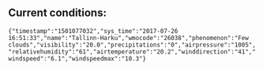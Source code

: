 ## Current conditions: 
 ``` {"timestamp":"1501077032","sys_time":"2017-07-26 16:51:33","name":"Tallinn-Harku","wmocode":"26038","phenomenon":"Few clouds","visibility":"20.0","precipitations":"0","airpressure":"1005","relativehumidity":"61","airtemperature":"20.2","winddirection":"41","windspeed":"6.1","windspeedmax":"10.3"} ```
